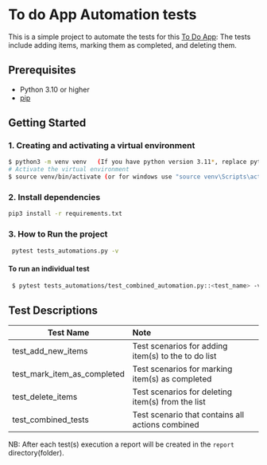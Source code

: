 # To do App Automation tests

This is a simple project to automate the tests for this [To Do App](https://qa-test-todo-fa6994894c02.herokuapp.com/):
The tests include adding items, marking them as completed, and deleting them.

## Prerequisites

- Python 3.10 or higher
- [pip](https://pip.pypa.io/en/stable/installation/)

## Getting Started

### 1. Creating and activating a virtual environment
```sh
$ python3 -m venv venv   (If you have python version 3.11*, replace python3 with python3.11)
# Activate the virtual environment
$ source venv/bin/activate (or for windows use "source venv\Scripts\activate")
```

### 2. Install dependencies
```sh
pip3 install -r requirements.txt
```

### 3. How to Run the project
```sh
 pytest tests_automations.py -v
```
#### To run an individual test
```sh
 $ pytest tests_automations/test_combined_automation.py::<test_name> -v
```

## Test Descriptions

| Test Name                   | Note                                                     |
|-----------------------------|:---------------------------------------------------------|
| test_add_new_items          | Test scenarios for adding item(s) to the to do list      |
| test_mark_item_as_completed | Test scenarios for marking item(s) as completed          |
| test_delete_items           | Test scenarios for deleting item(s) from the list        |
| test_combined_tests         | Test scenario that contains all actions combined         |

NB: After each test(s) execution a report will be created in the `report` directory(folder).
